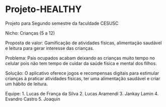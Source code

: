 # Projeto-HEALTHY
Projeto para Segundo semestre da faculdade CESUSC

Nicho: Crianças (5 a 12)

Proposta de valor: Gamificação de atividades físicas, alimentação saudável e leitura para gerar interesse das crianças.

Problema: Pais ocupados acabam deixando as crianças muito tempo no celular pois não tem tempo de cuidar da saúde física e mental dos filhos.

Solução: O aplicativo oferece jogos e recompensas digitais para estimular crianças à praticar atividades físicas, ter uma alimentação saudável e criar um hábito de leitura.

Equipe:
      1. Lucas de França da Silva
      2. Lucas Aramendi
      3. Jankay Lamin
      4. Evandro Castro
      5. Joaquin
